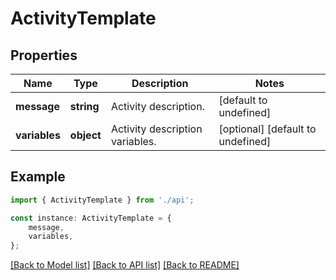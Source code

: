 # ActivityTemplate


## Properties

Name | Type | Description | Notes
------------ | ------------- | ------------- | -------------
**message** | **string** | Activity description. | [default to undefined]
**variables** | **object** | Activity description variables. | [optional] [default to undefined]

## Example

```typescript
import { ActivityTemplate } from './api';

const instance: ActivityTemplate = {
    message,
    variables,
};
```

[[Back to Model list]](../README.md#documentation-for-models) [[Back to API list]](../README.md#documentation-for-api-endpoints) [[Back to README]](../README.md)

